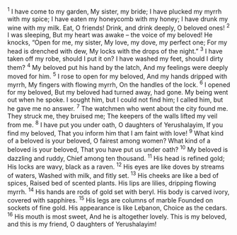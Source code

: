 <sup>1</sup> I have come to my garden, My sister, my bride; I have plucked my myrrh with my spice; I have eaten my honeycomb with my honey; I have drunk my wine with my milk. Eat, O friends! Drink, and drink deeply, O beloved ones!
<sup>2</sup> I was sleeping, But my heart was awake – the voice of my beloved! He knocks, “Open for me, my sister, My love, my dove, my perfect one; For my head is drenched with dew, My locks with the drops of the night.”
<sup>3</sup> I have taken off my robe, should I put it on? I have washed my feet, should I dirty them?
<sup>4</sup> My beloved put his hand by the latch, And my feelings were deeply moved for him.
<sup>5</sup> I rose to open for my beloved, And my hands dripped with myrrh, My fingers with flowing myrrh, On the handles of the lock.
<sup>6</sup> I opened for my beloved, But my beloved had turned away, had gone. My being went out when he spoke. I sought him, but I could not find him; I called him, but he gave me no answer.
<sup>7</sup> The watchmen who went about the city found me. They struck me, they bruised me; The keepers of the walls lifted my veil from me.
<sup>8</sup> I have put you under oath, O daughters of Yerushalayim, If you find my beloved, That you inform him that I am faint with love!
<sup>9</sup> What kind of a beloved is your beloved, O fairest among women? What kind of a beloved is your beloved, That you have put us under oath?
<sup>10</sup> My beloved is dazzling and ruddy, Chief among ten thousand.
<sup>11</sup> His head is refined gold; His locks are wavy, black as a raven.
<sup>12</sup> His eyes are like doves by streams of waters, Washed with milk, and fitly set.
<sup>13</sup> His cheeks are like a bed of spices, Raised bed of scented plants. His lips are lilies, dripping flowing myrrh.
<sup>14</sup> His hands are rods of gold set with beryl. His body is carved ivory, covered with sapphires.
<sup>15</sup> His legs are columns of marble Founded on sockets of fine gold. His appearance is like Leḇanon, Choice as the cedars.
<sup>16</sup> His mouth is most sweet, And he is altogether lovely. This is my beloved, and this is my friend, O daughters of Yerushalayim!
